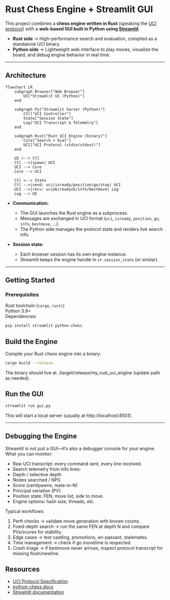 # Rust Chess Engine + Streamlit GUI

This project combines a **chess engine written in Rust** (speaking the [UCI protocol](https://en.wikipedia.org/wiki/Universal_Chess_Interface)) with a **web-based GUI built in Python using [Streamlit](https://streamlit.io/)**.

- **Rust side** → High-performance search and evaluation, compiled as a standalone UCI binary.
- **Python side** → Lightweight web interface to play moves, visualize the board, and debug engine behavior in real time.

---

## Architecture
```mermaid
flowchart LR
    subgraph Browser["Web Browser"]
        UI["Streamlit UI (Python)"]
    end

    subgraph Py["Streamlit Server (Python)"]
        Ctl["UCI Controller"]
        State["Session State"]
        Log["UCI Transcript & Telemetry"]
    end

    subgraph Rust["Rust UCI Engine (binary)"]
        Core["Search + Eval"]
        UCI["UCI Protocol (stdin/stdout)"]
    end

    UI <--> Ctl
    Ctl -->|spawn| UCI
    UCI --> Core
    Core --> UCI

    Ctl <--> State
    Ctl -->|send: uci/isready/position/go/stop| UCI
    UCI -->|recv: uciok/readyok/info/bestmove| Log
    Log --> UI
```
- **Communication:**  
  - The GUI launches the Rust engine as a subprocess.  
  - Messages are exchanged in UCI format (`uci`, `isready`, `position`, `go`, `info`, `bestmove`, …).  
  - The Python side manages the protocol state and renders live search info.

- **Session state:**  
  - Each browser session has its own engine instance.  
  - Streamlit keeps the engine handle in `st.session_state` (or similar).  

---

## Getting Started

### Prerequisites
Rust toolchain (`cargo`, `rustc`)  
Python 3.9+  
Dependencies:
  ```bash
  pip install streamlit python-chess
```  
## Build the Engine

Compile your Rust chess engine into a binary:
  ```bash
  cargo build --release
```
The binary should live at ./target/release/my_rust_uci_engine (update path as needed).

## Run the GUI
  ```bash
  streamlit run gui.py
```
This will start a local server (usually at http://localhost:8501).

---

## Debugging the Engine
Streamlit is not just a GUI—it’s also a debugger console for your engine.
What you can montior:
- Raw UCI transcript: every command sent, every line received.
- Search telemetry from info lines:
- Depth / selective depth
- Nodes searched / NPS
- Score (centipawns, mate-in-N)
- Principal variation (PV)
- Position state: FEN, move list, side to move.
- Engine options: hash size, threads, etc.

Typical workflows:
1. Perft checks → validate move generation with known counts.
2. Fixed-depth search → run the same FEN at depth N and compare PVs/scores for stability.
3. Edge cases → test castling, promotions, en-passant, stalemates.
4. Time management → check if go movetime is respected.
5. Crash triage → if bestmove never arrives, inspect protocol transcript for missing flush/newline.

 ## Resources
- [UCI Protocol Specification](https://gist.github.com/aliostad/f6c19dba0f5a1c0e6f0c)
- [python-chess docs](https://python-chess.readthedocs.io/en/latest/)
- [Streamlit documentation](https://docs.streamlit.io/)

 
